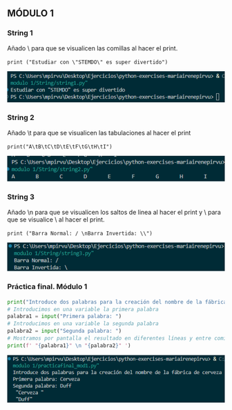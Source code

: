 ## MÓDULO 1 

### String 1
Añado \ para que se visualicen las comillas al hacer el print.

`print ("Estudiar con \"STEMDO\" es super divertido")`


<img src= "../../auxiliar/ej1.png">

### String 2

Añado \t para que se visualicen las tabulaciones al hacer el print

`print("A\tB\tC\tD\tE\tF\tG\tH\tI")`

<img src= "../../auxiliar/ej1.1.png">

### String 3

Añado \n para que se visualicen los saltos de linea al hacer el print y \\ para que se visualice \ al hacer el print.

`print ("Barra Normal: / \nBarra Invertida: \\")`

<img src= "../../auxiliar/ej1.2.png">

### Práctica final. Módulo 1

```python 
print("Introduce dos palabras para la creación del nombre de la fábrica de cerveza")
# Introducimos en una variable la primera palabra
palabra1 = input("Primera palabra: ")
# Introducimos en una variable la segunda palabra
palabra2 = input("Segunda palabra: ")
# Mostramos por pantalla el resultado en diferentes líneas y entre comillas.
print(f' "{palabra1}" \n "{palabra2}" ')
```

<img src= "../../auxiliar/ej1.3.png">
